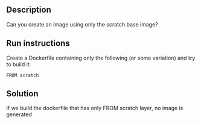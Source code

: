 ## Description

Can you create an image using only the scratch base image?

## Run instructions

Create a Dockerfile containing only the following (or some variation) and try to build it:

    FROM scratch
    
## Solution

If we build the dockerfile that has only FROM scratch layer, no image is generated



